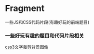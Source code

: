 # Fragment
一些JS和CSS代码片段(有趣好玩的前端题目)

### 一些好玩有趣的题目和代码片段相关


[css3文字裁剪背景图像](http://htmlpreview.github.io/?https://github.com/pybyongbo/Fragment/blob/master/CSS%E7%9B%B8%E5%85%B3/css3%E6%96%87%E5%AD%97%E8%A3%81%E5%89%AA%E8%83%8C%E6%99%AF%E5%9B%BE%E5%83%8F.html '链接地址')

